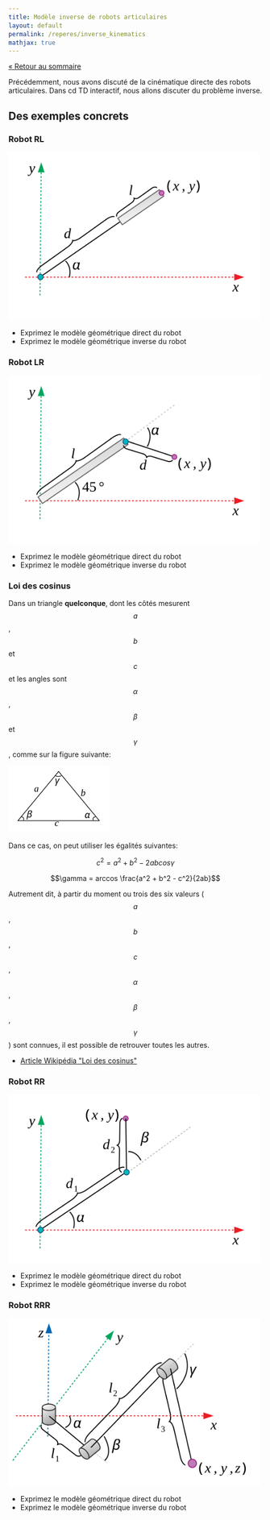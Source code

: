 ```yaml
---
title: Modèle inverse de robots articulaires
layout: default
permalink: /reperes/inverse_kinematics
mathjax: true
---
```


[&laquo; Retour au sommaire](/reperes)

Précédemment, nous avons discuté de la cinématique directe des robots articulaires. Dans cd TD interactif,
nous allons discuter du problème inverse.

## Des exemples concrets

### Robot RL

<div class="text-center">
    <img src="/assets/imgs/rl.svg" width="500" />
</div>

* Exprimez le modèle géométrique direct du robot
* Exprimez le modèle géométrique inverse du robot


### Robot LR

<div class="text-center">
    <img src="/assets/imgs/lr.svg" width="500" />
</div>

* Exprimez le modèle géométrique direct du robot
* Exprimez le modèle géométrique inverse du robot

### Loi des cosinus

Dans un triangle **quelconque**, dont les côtés mesurent $$a$$, $$b$$ et $$c$$ et les angles sont $$\alpha$$, $$\beta$$
et $$\gamma$$, comme sur la figure suivante:

<div class="text-center">
<img src="/quadruped/img/al-kashi.svg" width=200>
</div>

Dans ce cas, on peut utiliser les égalités suivantes:

$$c^2 = a^2 + b^2 - 2ab cos \gamma$$

$$\gamma = arccos \frac{a^2 + b^2 - c^2}{2ab}$$

Autrement dit, à partir du moment ou trois des six valeurs ($$a$$, $$b$$, $$c$$, $$\alpha$$, $$\beta$$, $$\gamma$$) sont connues, il est possible de retrouver toutes les autres.
    
* [Article Wikipédia "Loi des cosinus"](https://fr.wikipedia.org/wiki/Loi_des_cosinus)

### Robot RR

<div class="text-center">
    <img src="/assets/imgs/rr.svg" width="500" />
</div>

* Exprimez le modèle géométrique direct du robot
* Exprimez le modèle géométrique inverse du robot

### Robot RRR

<div class="text-center">
    <img src="/assets/imgs/rrr.svg" width="500" />
</div>

* Exprimez le modèle géométrique direct du robot
* Exprimez le modèle géométrique inverse du robot
